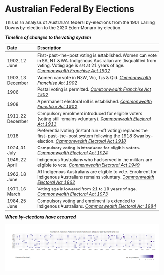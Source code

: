 # Australian Federal By Elections
This is an analysis of Australia's federal by-elections from the 1901 Darling Downs by-election to the 2020 Eden-Monaro by-election.  


***Timeline of changes to the voting system***

| **Date**  | **Description** |
| :----------- | :------------ |
| 1902, 12 June | First-past-the-post voting is established. Women can vote in SA, NT & WA. Indigenous Australian are disqualified from voting. Voting age is set at 21 years of age. *[Commonwealth Franchise Act 1902](https://www.legislation.gov.au/Details/C1902A00008)* |
| 1903, 13 December | Women can vote in NSW, Vic, Tas & Qld. *[Commonwealth Franchise Act 1902](https://www.legislation.gov.au/Details/C1902A00008)* |
| 1906 | Postal voting is permitted. *[Commonwealth Franchise Act 1902](https://www.legislation.gov.au/Details/C1902A00008)* |
| 1908 | A permanent electoral roll is established. *[Commonwealth Franchise Act 1902](https://www.legislation.gov.au/Details/C1902A00008)* |
| 1911, 22 December | Compulsory enrolment introduced for eligible voters (voting still remains voluntary). *[Commonwealth Electoral Act 1911](https://www.legislation.gov.au/Details/C1911A00017#:~:text=An%20Act%20to%20amend%20the%20Commonwealth%20Electoral%20Act%201902%2D1909.&text=An%20Act%20to%20amend%20the%20Commonwealth%20Electoral%20Act%201902%E2%80%931909,to%2022nd%20December%2C%201911.%5D)* |
| 1918 | Preferential voting (instant run-off voting) replaces the first-past-the-post system following the 1918 Swan by-election. *[Commonwealth Electoral Act 1918](https://www.legislation.gov.au/Details/C2016C01022)* |
| 1924, 31 July | Compulsory voting is introduced for eligible voters. *[Commonwealth Electoral Act 1924](https://www.legislation.gov.au/Details/C1924A00010)* |
| 1949, 22 April | Indigenous Australians who had served in the military are eligible to vote. *[Commonwealth Electoral Act 1949](https://www.legislation.gov.au/Details/C1949A00010)* |
| 1962, 18 June | All Indigenous Australians are eligible to vote. Enrolment for Indigenous Australians remains voluntary. *[Commonwealth Electoral Act 1962](https://www.legislation.gov.au/Details/C1962A00031)* |
| 1973, 16 March | Voting age is lowered from 21 to 18 years of age. *[Commonwealth Electoral Act 1973](https://www.legislation.gov.au/Details/C1973A00007)* |
| 1984, 25 June | Compulsory voting and enrolment is extended to Indigenous Australians. *[Commonwealth Electoral Act 1984](https://www.legislation.gov.au/Details/C2004A02909)* |


***When by-elections have occurred***

![DatesPlot](https://github.com/sarahcgall/ausbyelections/blob/master/figs/DatesPlot.png)
